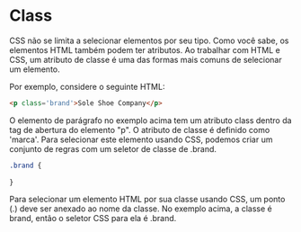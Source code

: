 # Class
CSS não se limita a selecionar elementos por seu tipo. Como você sabe, os elementos HTML também podem ter atributos. Ao trabalhar com HTML e CSS, um atributo de classe é uma das formas mais comuns de selecionar um elemento.

Por exemplo, considere o seguinte HTML:

```html
<p class='brand'>Sole Shoe Company</p>
```

O elemento de parágrafo no exemplo acima tem um atributo class dentro da tag de abertura do elemento "p". O atributo de classe é definido como 'marca'. Para selecionar este elemento usando CSS, podemos criar um conjunto de regras com um seletor de classe de .brand.

```css
.brand {
 
}
```

Para selecionar um elemento HTML por sua classe usando CSS, um ponto (.) deve ser anexado ao nome da classe. No exemplo acima, a classe é brand, então o seletor CSS para ela é .brand.